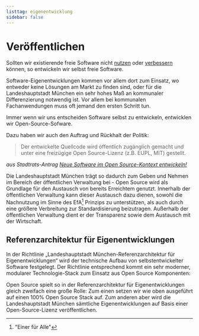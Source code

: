 ```yaml
---
listtag: eigenentwicklung
sidebar: false
---
```


<script setup>
import TagTile from "../.vitepress/components/TagTile.vue";
</script>

# Veröffentlichen

Sollten wir existierende freie Software nicht [nutzen](./use.html) oder [verbessern](./contribute.html) können, so entwickeln wir selbst freie Software.

Software-Eigenentwicklungen kommen vor allem dort zum Einsatz, wo entweder keine Lösungen am Markt zu finden sind, oder für die Landeshauptstadt München ein sehr hohes Maß an kommunaler Differenzierung notwendig ist.
Vor allem bei kommunalen Fachanwendungen muss oft jemand den ersten Schritt tun.  

Immer wenn wir uns entscheiden Software selbst zu entwickeln, entwicklen wir Open-Source-Sofware.


Dazu haben wir auch den Auftrag und Rückhalt der Politik:

> Der entwickelte Quellcode wird öffentlich zugänglich gemacht und unter eine freizügige Open Source-Lizenz (z.B. EUPL, MIT) gestellt.

_aus Stadtrats-Antrag [Neue Software im Open Source-Kontext entwickeln!](https://risi.muenchen.de/risi/antrag/detail/6289779)_

Die Landeshauptstadt München trägt so dadurch zum Geben und Nehmen im Bereich der öffentlichen Verwaltung bei - Open Source wird als Grundlage für den Austausch 
von bereits Erreichtem genutzt. 
Innerhalb der öffentlichen Verwaltung kann dieser Austausch dazu dienen, sowohl die Nachnutzung im Sinne des EfA[^1] Prinzips zu unterstützen, 
als auch durch eine größere Verbreitung zur Standardisierung beizutragen. 
Außerhalb der öffentlichen Verwaltung dient er der Transparenz sowie dem Austausch mit der Wirtschaft.

## Referenzarchitektur für Eigenentwicklungen

In der Richtlinie „Landeshauptstadt München-Referenzarchitektur für Eigenentwicklungen“ wird der technische Aufbau von selbstentwickelter Software festgelegt.
Der Richtlinie entsprechend kommt ein sehr moderner, modularer Technologie-Stack zum Einsatz aus Open Source Komponenten:

<TagTile
  :tag-names="['refarchinfrastruktur']"
/>


Open Source spielt so in der Referenzarchitektur für Eigenentwicklungen gleich zweifach eine große Rolle:
Zum einen setzen wir wie oben ausgeführt auf einen 100% Open Source Stack auf.
Zum anderen aber wird die Landeshauptstadt München sämtliche Eigenentwicklungen auf Basis einer Open-Source-Lizenz veröffentlichen.


<TagTile
  :tag-names="['eigenentwicklung', 'kooperation']"
  show-tags
  show-excerpt
/>

[^1]: "Einer für Alle"
